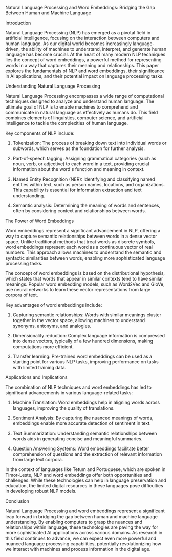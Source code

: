 Natural Language Processing and Word Embeddings: Bridging the Gap Between Human and Machine Language

Introduction

Natural Language Processing (NLP) has emerged as a pivotal field in artificial intelligence, focusing on the interaction between computers and human language. As our digital world becomes increasingly language-driven, the ability of machines to understand, interpret, and generate human language has become crucial. At the heart of many modern NLP techniques lies the concept of word embeddings, a powerful method for representing words in a way that captures their meaning and relationships. This paper explores the fundamentals of NLP and word embeddings, their significance in AI applications, and their potential impact on language processing tasks.

Understanding Natural Language Processing

Natural Language Processing encompasses a wide range of computational techniques designed to analyze and understand human language. The ultimate goal of NLP is to enable machines to comprehend and communicate in natural language as effectively as humans do. This field combines elements of linguistics, computer science, and artificial intelligence to tackle the complexities of human language.

Key components of NLP include:

1. Tokenization: The process of breaking down text into individual words or subwords, which serves as the foundation for further analysis.

2. Part-of-speech tagging: Assigning grammatical categories (such as noun, verb, or adjective) to each word in a text, providing crucial information about the word's function and meaning in context.

3. Named Entity Recognition (NER): Identifying and classifying named entities within text, such as person names, locations, and organizations. This capability is essential for information extraction and text understanding.

4. Semantic analysis: Determining the meaning of words and sentences, often by considering context and relationships between words.

The Power of Word Embeddings

Word embeddings represent a significant advancement in NLP, offering a way to capture semantic relationships between words in a dense vector space. Unlike traditional methods that treat words as discrete symbols, word embeddings represent each word as a continuous vector of real numbers. This approach allows machines to understand the semantic and syntactic similarities between words, enabling more sophisticated language processing tasks.

The concept of word embeddings is based on the distributional hypothesis, which states that words that appear in similar contexts tend to have similar meanings. Popular word embedding models, such as Word2Vec and GloVe, use neural networks to learn these vector representations from large corpora of text.

Key advantages of word embeddings include:

1. Capturing semantic relationships: Words with similar meanings cluster together in the vector space, allowing machines to understand synonyms, antonyms, and analogies.

2. Dimensionality reduction: Complex language information is compressed into dense vectors, typically of a few hundred dimensions, making computations more efficient.

3. Transfer learning: Pre-trained word embeddings can be used as a starting point for various NLP tasks, improving performance on tasks with limited training data.

Applications and Implications

The combination of NLP techniques and word embeddings has led to significant advancements in various language-related tasks:

1. Machine Translation: Word embeddings help in aligning words across languages, improving the quality of translations.

2. Sentiment Analysis: By capturing the nuanced meanings of words, embeddings enable more accurate detection of sentiment in text.

3. Text Summarization: Understanding semantic relationships between words aids in generating concise and meaningful summaries.

4. Question Answering Systems: Word embeddings facilitate better comprehension of questions and the extraction of relevant information from large text corpora.

In the context of languages like Tetum and Portuguese, which are spoken in Timor-Leste, NLP and word embeddings offer both opportunities and challenges. While these technologies can help in language preservation and education, the limited digital resources in these languages pose difficulties in developing robust NLP models.

Conclusion

Natural Language Processing and word embeddings represent a significant leap forward in bridging the gap between human and machine language understanding. By enabling computers to grasp the nuances and relationships within language, these technologies are paving the way for more sophisticated AI applications across various domains. As research in this field continues to advance, we can expect even more powerful and nuanced language processing capabilities, potentially revolutionizing how we interact with machines and process information in the digital age.